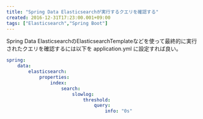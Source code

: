 ```yaml
---
title: "Spring Data Elasticsearchが実行するクエリを確認する"
created: 2016-12-31T17:23:00.001+09:00
tags: ["Elasticsearch","Spring Boot"]
---
```

Spring Data ElasticsearchのElasticsearchTemplateなどを使って最終的に実行されたクエリを確認するには以下を application.yml に設定すれば良い。

```yaml
spring:
    data:
        elasticsearch:
            properties:
                index:
                    search:
                        slowlog:
                            threshold:
                                query:
                                    info: "0s"
```

